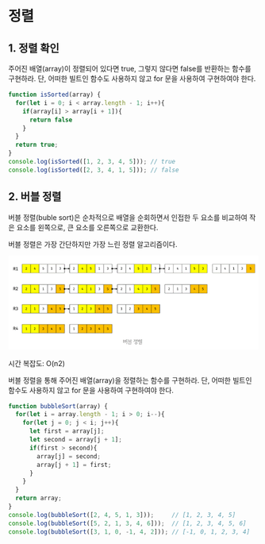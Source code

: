 # 정렬

## 1. 정렬 확인

주어진 배열(array)이 정렬되어 있다면 true, 그렇지 않다면 false를 반환하는 함수를 구현하라. 단, 어떠한 빌트인 함수도 사용하지 않고 for 문을 사용하여 구현하여야 한다.

```js
function isSorted(array) {
  for(let i = 0; i < array.length - 1; i++){
    if(array[i] > array[i + 1]){
      return false
    }
  }
  return true;
}
console.log(isSorted([1, 2, 3, 4, 5])); // true
console.log(isSorted([2, 3, 4, 1, 5])); // false
```

## 2. 버블 정렬

버블 정렬(buble sort)은 순차적으로 배열을 순회하면서 인접한 두 요소를 비교하여 작은 요소를 왼쪽으로, 큰 요소를 오른쪽으로 교환한다.

버블 정렬은 가장 간단하지만 가장 느린 정렬 알고리즘이다.

![버블정렬](../Images/알고리즘/버블정렬.gif)

시간 복잡도: O(n2)

버블 정렬을 통해 주어진 배열(array)을 정렬하는 함수를 구현하라. 단, 어떠한 빌트인 함수도 사용하지 않고 for 문을 사용하여 구현하여야 한다.
```js
function bubbleSort(array) {
  for(let i = array.length - 1; i > 0; i--){
    for(let j = 0; j < i; j++){
      let first = array[j];
      let second = array[j + 1];
      if(first > second){
        array[j] = second;
        array[j + 1] = first;
      }
    }
  }
  return array;
}
console.log(bubbleSort([2, 4, 5, 1, 3]));     // [1, 2, 3, 4, 5]
console.log(bubbleSort([5, 2, 1, 3, 4, 6]));  // [1, 2, 3, 4, 5, 6]
console.log(bubbleSort([3, 1, 0, -1, 4, 2])); // [-1, 0, 1, 2, 3, 4]
```

